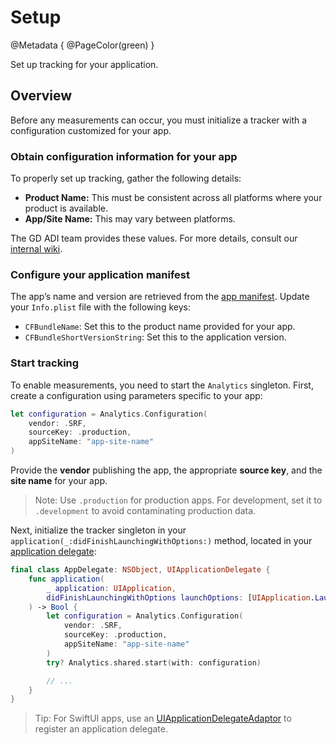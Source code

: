 # Setup

@Metadata {
    @PageColor(green)
}

Set up tracking for your application.

## Overview

Before any measurements can occur, you must initialize a tracker with a configuration customized for your app.

### Obtain configuration information for your app

To properly set up tracking, gather the following details:

- **Product Name:** This must be consistent across all platforms where your product is available.
- **App/Site Name:** This may vary between platforms.

The GD ADI team provides these values. For more details, consult our [internal wiki](https://srgssr-ch.atlassian.net/l/cp/q056Gi7R).

### Configure your application manifest

The app’s name and version are retrieved from the [app manifest](https://developer.apple.com/documentation/bundleresources/information_property_list). Update your `Info.plist` file with the following keys:

- `CFBundleName`: Set this to the product name provided for your app.
- `CFBundleShortVersionString`: Set this to the application version.

### Start tracking

To enable measurements, you need to start the ``Analytics`` singleton. First, create a configuration using parameters specific to your app:

```swift
let configuration = Analytics.Configuration(
    vendor: .SRF,
    sourceKey: .production,
    appSiteName: "app-site-name"
)
```

Provide the **vendor** publishing the app, the appropriate **source key**, and the **site name** for your app.

> Note: Use `.production` for production apps. For development, set it to `.development` to avoid contaminating production data.

Next, initialize the tracker singleton in your `application(_:didFinishLaunchingWithOptions:)` method, located in your [application delegate](https://developer.apple.com/documentation/uikit/uiapplicationdelegate):

```swift
final class AppDelegate: NSObject, UIApplicationDelegate {
    func application(
        _ application: UIApplication,
        didFinishLaunchingWithOptions launchOptions: [UIApplication.LaunchOptionsKey: Any]? = nil
    ) -> Bool {
        let configuration = Analytics.Configuration(
            vendor: .SRF,
            sourceKey: .production,
            appSiteName: "app-site-name"
        )
        try? Analytics.shared.start(with: configuration)

        // ...
    }
}
```

> Tip: For SwiftUI apps, use an [UIApplicationDelegateAdaptor](https://developer.apple.com/documentation/swiftui/uiapplicationdelegateadaptor) to register an application delegate.
